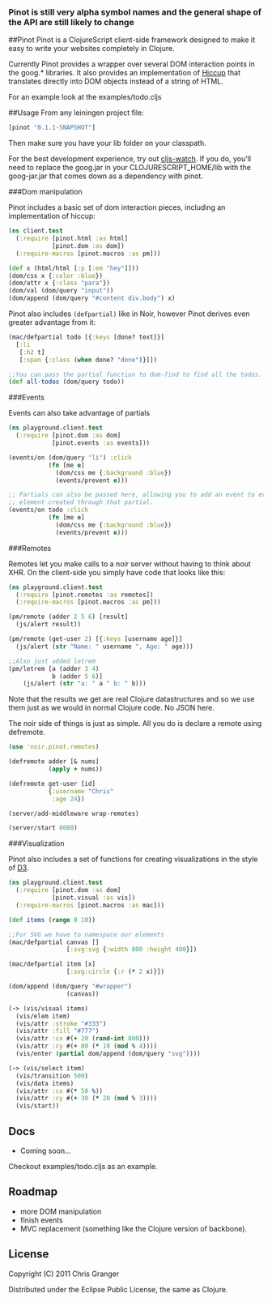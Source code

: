 ### Pinot is still very alpha symbol names and the general shape of the API are still likely to change

##Pinot
Pinot is a ClojureScript client-side framework designed to make it easy to write your websites completely in Clojure.

Currently Pinot provides a wrapper over several DOM interaction points in the goog.\* libraries. It also provides an implementation of [Hiccup](https://github.com/weavejester/hiccup) that translates directly into DOM objects instead of a string of HTML.

For an example look at the examples/todo.cljs

##Usage
From any leiningen project file:

```clojure
[pinot "0.1.1-SNAPSHOT"]
```
Then make sure you have your lib folder on your classpath.

For the best development experience, try out [cljs-watch](https://github.com/ibdknox/cljs-watch). If you do, you'll need to replace the goog.jar in your CLOJURESCRIPT_HOME/lib with the goog-jar.jar that comes down as a dependency with pinot.

###Dom manipulation

Pinot includes a basic set of dom interaction pieces, including an implementation of hiccup:

```clojure
(ns client.test
  (:require [pinot.html :as html]
            [pinot.dom :as dom])
  (:require-macros [pinot.macros :as pm]))

(def x (html/html [:p [:em "hey"]]))
(dom/css x {:color :blue})
(dom/attr x {:class "para"})
(dom/val (dom/query "input"))
(dom/append (dom/query "#content div.body") x)
```

Pinot also includes `(defpartial)` like in Noir, however Pinot derives even greater advantage from it:

```clojure
(mac/defpartial todo [{:keys [done? text]}]
  [:li
   [:h2 t]
   [:span {:class (when done? "done")}]])

;;You can pass the partial function to dom-find to find all the todos.
(def all-todos (dom/query todo))
```

###Events

Events can also take advantage of partials

```clojure
(ns playground.client.test
  (:require [pinot.dom :as dom]
            [pinot.events :as events]))

(events/on (dom/query "li") :click
           (fn [me e]
             (dom/css me {:background :blue})
             (events/prevent e)))

;; Partials can also be passed here, allowing you to add an event to every
;; element created through that partial.
(events/on todo :click
           (fn [me e]
             (dom/css me {:background :blue})
             (events/prevent e)))
```

###Remotes

Remotes let you make calls to a noir server without having to think about XHR. On the client-side you simply have code that looks like this:

```clojure
(ns playground.client.test
  (:require [pinot.remotes :as remotes])
  (:require-macros [pinot.macros :as pm]))

(pm/remote (adder 2 5 6) [result]
  (js/alert result))

(pm/remote (get-user 2) [{:keys [username age]}]
  (js/alert (str "Name: " username ", Age: " age)))

;;Also just added letrem
(pm/letrem [a (adder 3 4)
            b (adder 5 6)]
    (js/alert (str "a: " a " b: " b)))
```

Note that the results we get are real Clojure datastructures and so we use them just as we would in normal Clojure code. No JSON here.

The noir side of things is just as simple. All you do is declare a remote using defremote.

```clojure
(use 'noir.pinot.remotes)

(defremote adder [& nums]
           (apply + nums))

(defremote get-user [id]
           {:username "Chris"
            :age 24})

(server/add-middleware wrap-remotes)

(server/start 8080)
```

###Visualization

Pinot also includes a set of functions for creating visualizations in the style of [D3](https://github.com/mbostock/d3).

```clojure
(ns playground.client.test
  (:require [pinot.dom :as dom]
            [pinot.visual :as vis])
  (:require-macros [pinot.macros :as mac]))

(def items (range 0 10))

;;For SVG we have to namespace our elements
(mac/defpartial canvas []
                [:svg:svg {:width 800 :height 400}])

(mac/defpartial item [x]
                [:svg:circle {:r (* 2 x)}])

(dom/append (dom/query "#wrapper")
                (canvas))

(-> (vis/visual items)
  (vis/elem item)
  (vis/attr :stroke "#333")
  (vis/attr :fill "#777")
  (vis/attr :cx #(+ 20 (rand-int 800)))
  (vis/attr :cy #(+ 80 (* 10 (mod % 4))))
  (vis/enter (partial dom/append (dom/query "svg"))))

(-> (vis/select item)
  (vis/transition 500)
  (vis/data items)
  (vis/attr :cx #(* 50 %))
  (vis/attr :cy #(+ 30 (* 20 (mod % 3))))
  (vis/start))
```

## Docs
* Coming soon...

Checkout examples/todo.cljs as an example.

## Roadmap

* more DOM manipulation
* finish events
* MVC replacement (something like the Clojure version of backbone).

## License

Copyright (C) 2011 Chris Granger

Distributed under the Eclipse Public License, the same as Clojure.

